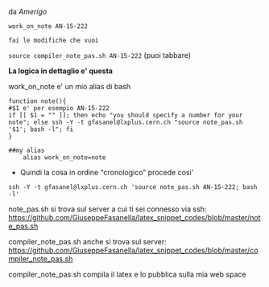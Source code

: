 da *Amerigo*

`work_on_note AN-15-222`

`fai le modifiche che vuoi`

`source compiler_note_pas.sh AN-15-222` (puoi tabbare)

**La logica in dettaglio e' questa**


work_on_note e' un mio alias di bash

```
function note(){
#$1 e' per esempio AN-15-222
if [[ $1 = "" ]]; then echo "you should specify a number for your note"; else ssh -Y -t gfasanel@lxplus.cern.ch "source note_pas.sh '$1'; bash -l"; fi
}

##my alias                                                                                                        
    alias work_on_note=note
```

* Quindi la cosa in ordine "cronologico" procede cosi'

```
ssh -Y -t gfasanel@lxplus.cern.ch 'source note_pas.sh AN-15-222; bash -l'
```

note_pas.sh si trova sul server a cui ti sei connesso via ssh:  https://github.com/GiuseppeFasanella/latex_snippet_codes/blob/master/note_pas.sh

compiler_note_pas.sh anche si trova sul server:
https://github.com/GiuseppeFasanella/latex_snippet_codes/blob/master/compiler_note_pas.sh

compiler_note_pas.sh compila il latex e lo pubblica sulla mia web space



